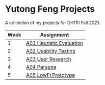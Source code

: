 # Yutong Feng Projects

A collection of my projects for DH110 Fall 2021.

Week | Assignment
-- | --
1 | [A01 Heuristic Evaluation](assignment01/A01-Heuristic_Evaluation.md)
2 | [A02 Usability Testing](assignment02/A02-UT.md)
3 | [A03 User Research](assignment03/A03-User_Research.md)
4 | [A04 Persona](assignment04/A04-Persona.md)
5 | [A05 LowFi Prototype](assignment05/A05-LowFiPrototype.md) 
